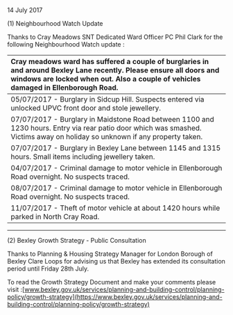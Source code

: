 14 July 2017

(1) Neighbourhood Watch Update

Thanks to Cray Meadows SNT Dedicated Ward Officer PC Phil Clark for the following Neighbourhood Watch update :

| Cray meadows ward has suffered a couple of burglaries in and around Bexley Lane recently. Please ensure all doors and windows are locked when out. Also a couple of vehicles damaged in Ellenborough Road. |
| :--------------------------------------------------------------------------------------------------------------------------------------------------------------------------------------------------------- |
| 05/07/2017 - Burglary in Sidcup Hill. Suspects entered via unlocked UPVC front door and stole jewellery.                                                                                                   |
| 07/07/2017 - Burglary in Maidstone Road between 1100 and 1230 hours. Entry via rear patio door which was smashed. Victims away on holiday so unknown if any property taken.                                |
| 07/07/2017 - Burglary in Bexley Lane between 1145 and 1315 hours. Small items including jewellery taken.                                                                                                   |
| 04/07/2017 - Criminal damage to motor vehicle in Ellenborough Road overnight. No suspects traced.                                                                                                          |
| 08/07/2017 - Criminal damage to motor vehicle in Ellenborough Road overnight. No suspects traced.                                                                                                          |
| 11/07/2017 - Theft of motor vehicle at about 1420 hours while parked in North Cray Road.                                                                                                                   |

---

(2) Bexley Growth Strategy - Public Consultation

Thanks to Planning & Housing Strategy Manager for London Borough of Bexley Clare Loops for advising us that Bexley has extended its consultation period until Friday 28th July.

To read the Growth Strategy Document and make your comments please visit :[www.bexley.gov.uk/services/planning-and-building-control/planning-policy/growth-strategy](https://www.bexley.gov.uk/services/planning-and-building-control/planning-policy/growth-strategy)
